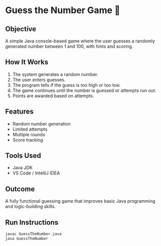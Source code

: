 # Guess the Number Game 🎯

## Objective
A simple Java console-based game where the user guesses a randomly generated number between 1 and 100, with hints and scoring.

## How It Works
1. The system generates a random number.
2. The user enters guesses.
3. The program tells if the guess is too high or too low.
4. The game continues until the number is guessed or attempts run out.
5. Points are awarded based on attempts.

## Features
- Random number generation
- Limited attempts
- Multiple rounds
- Score tracking

## Tools Used
- Java JDK
- VS Code / IntelliJ IDEA

## Outcome
A fully functional guessing game that improves basic Java programming and logic-building skills.

## Run Instructions
```bash
javac GuessTheNumber.java
java GuessTheNumber
